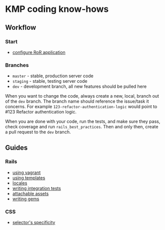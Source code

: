 # KMP coding know-hows

## Workflow

### Start

  - [configure RoR application][7]

### Branches

* `master` - stable, production server code
* `staging` - stable, testing server code
* `dev` - development branch, all new features should be pulled here

When you want to change the code, always create a new, local, branch out of the `dev` branch. The branch name should reference the issue/task it concerns. For example `123-refactor-authentication-logic` would point to #123 Refactor authentication logic.

When you are done with your code, run the tests, and make sure they pass, check coverage and run `rails_best_practices`. Then and only then, create a pull request to the `dev` branch.

## Guides

### Rails
 - [using vagrant][0]
 - [using templates][1]
 - [locales][2]
 - [writing integration tests][3]
 - [attachable assets][4]
 - [writing gems][6]

### CSS
  - [selector's specificity][5]

   [0]: rails/vagrant.md
   [1]: rails/template.md
   [2]: rails/locales.md
   [3]: rails/integration_tests.md
   [4]: rails/attachable_assets.md
   [5]: css/selectors.md
   [6]: rails/writing_gems.md
   [7]: rails/rails_start.md